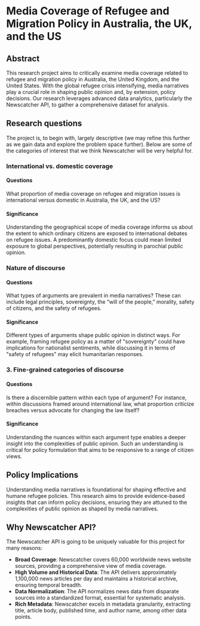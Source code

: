 # Media Coverage of Refugee and Migration Policy in Australia, the UK, and the US

## Abstract

This research project aims to critically examine media coverage related to refugee and migration policy in Australia, the United Kingdom, and the United States. With the global refugee crisis intensifying, media narratives play a crucial role in shaping public opinion and, by extension, policy decisions. Our research leverages advanced data analytics, particularly the Newscatcher API, to gather a comprehensive dataset for analysis.

## Research questions

The project is, to begin with, largely descriptive (we may refine this further as we gain data and explore the problem space further). Below are some of the categories of interest that we think Newscatcher will be very helpful for.

### International vs. domestic coverage

#### Questions
What proportion of media coverage on refugee and migration issues is international versus domestic in Australia, the UK, and the US? 

#### Significance
Understanding the geographical scope of media coverage informs us about the extent to which ordinary citizens are exposed to international debates on refugee issues. A predominantly domestic focus could mean limited exposure to global perspectives, potentially resulting in parochial public opinion.

### Nature of discourse

#### Questions
What types of arguments are prevalent in media narratives? These can include legal principles, sovereignty, the “will of the people,” morality, safety of citizens, and the safety of refugees.

#### Significance
Different types of arguments shape public opinion in distinct ways. For example, framing refugee policy as a matter of "sovereignty" could have implications for nationalist sentiments, while discussing it in terms of "safety of refugees" may elicit humanitarian responses.

### 3. Fine-grained categories of discourse

#### Questions
Is there a discernible pattern within each type of argument? For instance, within discussions framed around international law, what proportion criticize breaches versus advocate for changing the law itself?

#### Significance
Understanding the nuances within each argument type enables a deeper insight into the complexities of public opinion. Such an understanding is critical for policy formulation that aims to be responsive to a range of citizen views.

## Policy Implications

Understanding media narratives is foundational for shaping effective and humane refugee policies. This research aims to provide evidence-based insights that can inform policy decisions, ensuring they are attuned to the complexities of public opinion as shaped by media narratives.

## Why Newscatcher API?

The Newscatcher API is going to be uniquely valuable for this project for many reasons:

- **Broad Coverage**: Newscatcher covers 60,000 worldwide news website sources, providing a comprehensive view of media coverage.
- **High Volume and Historical Data**: The API delivers approximately 1,100,000 news articles per day and maintains a historical archive, ensuring temporal breadth.
- **Data Normalization**: The API normalizes news data from disparate sources into a standardized format, essential for systematic analysis.
- **Rich Metadata**: Newscatcher excels in metadata granularity, extracting title, article body, published time, and author name, among other data points.